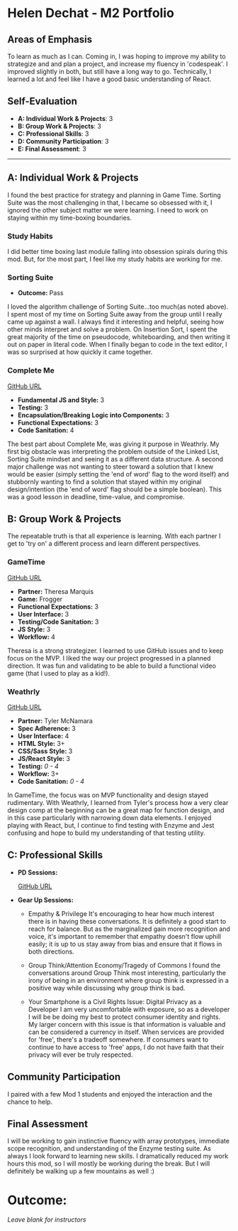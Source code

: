 # Helen Dechat - M2 Portfolio

## Areas of Emphasis

To learn as much as I can. Coming in, I was hoping to improve my ability to strategize and and plan a project, and increase my fluency in 'codespeak'. I improved slightly in both, but still have a long way to go. Technically, I learned a lot and feel like I have a good basic understanding of React.

## Self-Evaluation

* **A: Individual Work & Projects**: 3
* **B: Group Work & Projects**: 3
* **C: Professional Skills**: 3
* **D: Community Participation**: 3
* **E: Final Assessment**: 3

-----------------------

## A: Individual Work & Projects

I found the best practice for strategy and planning in Game Time. Sorting Suite was the most challenging in that, I became so obsessed with it, I ignored the other subject matter we were learning. I need to work on staying within my time-boxing boundaries.

### Study Habits

I did better time boxing last module falling into obsession spirals during this mod. But, for the most part, I feel like my study habits are working for me.

### Sorting Suite
* **Outcome:** Pass

I loved the algorithm challenge of Sorting Suite...too much(as noted above). I spent most of my time on Sorting Suite away from the group until I really came up against a wall. I always find it interesting and helpful, seeing how other minds interpret and solve a problem. On Insertion Sort, I spent the great majority of the time on pseudocode, whiteboarding, and then writing it out on paper in literal code. When I finally began to code in the text editor, I was so surprised at how quickly it came together.

### Complete Me
[GitHub URL](https://github.com/hdechat/complete-me)
* **Fundamental JS and Style:** 3
* **Testing:** 3
* **Encapsulation/Breaking Logic into Components:** 3
* **Functional Expectations:** 3
* **Code Sanitation:** 4

The best part about Complete Me, was giving it purpose in Weathrly. My first big obstacle was interpreting the problem outside of the Linked List, Sorting Suite mindset and seeing it as a different data structure. A second major challenge was not wanting to steer toward a solution that I knew would be easier (simply setting the 'end of word' flag to the word itself) and stubbornly wanting to find a solution that stayed within my original design/intention (the 'end of word' flag should be a simple boolean). This was a good lesson in deadline, time-value, and compromise. 

## B: Group Work & Projects

The repeatable truth is that all experience is learning. With each partner I get to 'try on' a different process and learn different perspectives.

### GameTime
[GitHub URL](https://github.com/hdechat/game-time-2)
* **Partner:** Theresa Marquis
* **Game:** Frogger
* **Functional Expectations:** 3
* **User Interface:** 3
* **Testing/Code Sanitation:** 3
* **JS Style:** 3
* **Workflow:** 4

Theresa is a strong strategizer. I learned to use GitHub issues and to keep focus on the MVP. I liked the way our project progressed in a planned direction. It was fun and validating to be able to build a functional video game (that I used to play as a kid!).

### Weathrly
[GitHub URL](https://github.com/mcnamara14/weathrly)
* **Partner:** Tyler McNamara
* **Spec Adherence:** 3
* **User Interface:** 4
* **HTML Style:** 3+
* **CSS/Sass Style:** 3
* **JS/React Style:** 3
* **Testing:** _0 - 4_
* **Workflow:** 3+
* **Code Sanitation:** _0 - 4_

In GameTime, the focus was on MVP functionality and design stayed rudimentary. With Weathrly, I learned from Tyler's process how a very clear design comp at the beginning can be a great map for function design, and in this case particularly with narrowing down data elements. I enjoyed playing with React, but, I continue to find testing with Enzyme and Jest confusing and hope to build my understanding of that testing utility. 

## C: Professional Skills

* **PD Sessions:**

  [GitHub URL](https://gist.github.com/hdechat/07ab334695690213dc972b2cb9e86b03)

* **Gear Up Sessions:**

  * Empathy & Privilege
    It's encouraging to hear how much interest there is in having these conversations. It is definitely a good start to reach for balance. But as the marginalized gain more recognition and voice, it's important to remember that empathy doesn't flow uphill easily; it is up to us stay away from bias and ensure that it flows in both directions.

  * Group Think/Attention Economy/Tragedy of Commons
    I found the conversations around Group Think most interesting, particularly the irony of being in an environment where group think is expressed in a positive way while discussing why group think is bad.

  * Your Smartphone is a Civil Rights Issue: Digital Privacy as a Developer
    I am very uncomfortable with exposure, so as a developer I will be be doing my best to protect consumer identity and rights. My larger concern with this issue is that information is valuable and can be considered a currency in itself. When services are provided for 'free', there's a tradeoff somewhere. If consumers want to continue to have access to 'free' apps, I do not have faith that their privacy will ever be truly respected.  
  
## Community Participation

I paired with a few Mod 1 students and enjoyed the interaction and the chance to help.

## Final Assessment

I will be working to gain instinctive fluency with array prototypes, immediate scope recognition, and understanding of the Enzyme testing suite. As always I look forward to learning new skills. I dramatically reduced my work hours this mod, so I will mostly be working during the break. But I will definitely be walking up a few mountains as well :)

# Outcome:
_Leave blank for instructors_